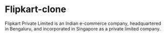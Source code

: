 # Flipkart-clone
Flipkart Private Limited is an Indian e-commerce company, headquartered in Bengaluru, and incorporated in Singapore as a private limited company.
